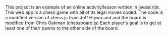 This project is an example of an online activity/lesson written in javascript. This web app is a chess game with all of its legal moves coded. The code is a modified version of chess.js from Jeff Hlywa and and the board is modified from Chris Oakman (chessboard.js) Each player's goal is to get at least one of their pawns to the other side of the board.
